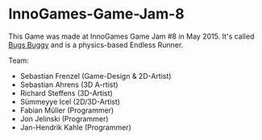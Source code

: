 # InnoGames-Game-Jam-8
This Game was made at InnoGames Game Jam #8 in May 2015.
It's called [Bugs Buggy](https://gamejam.innogames.com/jams/innogames-game-jam-8/51/) and is a physics-based Endless Runner.

Team:
- Sebastian Frenzel (Game-Design & 2D-Artist)
- Sebastian Ahrens (3D A-rtist)
- Richard Steffens (3D-Artist)
- Sümmeyye Icel (2D/3D-Artist)
- Fabian Müller (Programmer)
- Jon Jelinski (Programmer)
- Jan-Hendrik Kahle (Programmer)
